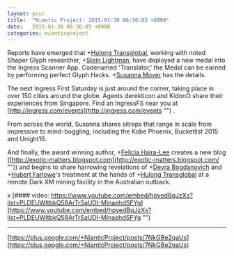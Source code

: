 ```yaml
---
layout: post
title:  "Niantic Project: 2015-01-30 06:36:05 +0900"
date:   2015-01-30 06:36:05 +0900
categories: nianticproject
---
```

Reports have emerged that +[Hulong Transglobal](https://plus.google.com/107849663787965375687 ""), working with noted Shaper Glyph researcher, +[Stein Lightman](https://plus.google.com/115238965157544465033 ""), have deployed a new medal into the Ingress Scanner App. Codenamed 'Translator,' the Medal can be earned by performing perfect Glyph Hacks. +[Susanna Moyer](https://plus.google.com/101560858827970533247 "") has the details.

The next Ingress First Saturday is just around the corner, taking place in over 150 cities around the globe. Agents derekticon and KidonO share their experiences from Singapore. Find an IngressFS near you at [http://ingress.com/events](http://ingress.com/events "") .

From across the world, Susanna shares sitreps that range in scale from impressive to mind-boggling, including the Kobe Phoenix, Bucketlist 2015 and Unight16.

And finally, the award winning author, +[Felicia Hajra-Lee](https://plus.google.com/118344555717370644832 "") creates a new blog ([http://exotic-matters.blogspot.com](http://exotic-matters.blogspot.com/ "")) and begins to share harrowing revelations of +[Devra Bogdanovich](https://plus.google.com/102598577258553073047 "") and +[Hubert Farlowe](https://plus.google.com/105931060527409787825 "")'s treatment at the hands of +[Hulong Transglobal](https://plus.google.com/107849663787965375687 "") at a remote Dark XM mining facility in the Australian outback.

x
[#### video: https://www.youtube.com/embed/hpyedBqJzXs?list=PLDEUWItbkQ58ArTrSaUDI-MinaehdSFYg](https://www.youtube.com/embed/hpyedBqJzXs?list=PLDEUWItbkQ58ArTrSaUDI-MinaehdSFYg "")
- - -
[https://plus.google.com/+NianticProject/posts/7NkGBe2qaUs](https://plus.google.com/+NianticProject/posts/7NkGBe2qaUs)
